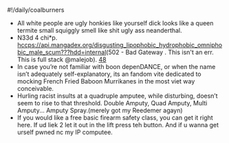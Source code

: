 #!/daily/coalburners
- All white people are ugly honkies like yourself dick looks like a queen termite small squiggly smell like shit ugly ass neanderthal.
- N33d 4 chi*p. <hccps://api.mangadex.org/disgusting_lipophobic_hydrophobic_omniphobic_male_scum???hdd=internal>(502 - Bad Gateway . This isn't an err. This is full stack @malejob).
[48](https://api.mangadex.org/cytonik.a2m)
- In case you’re not familiar with boon depenDANCE, or when the name isn’t adequately self-explanatory, its an fandom vite dedicated to mocking French Fried Baboon Murrikanes in the most viet way conceivable.
- Hurling racist insults at a quadruple amputee, while disturbing, doesn’t seem to rise to that threshold. Double Amputy, Quad Amputy, Multi Amputy... Amputy Spray.(merely got my Reedemer agayn)
-  If you would like a free basic firearm safety class, you can get it right here. If ud liek 2 let it out in the lift press teh button. And if u wanna get urself pwned nc my IP computee.
